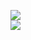 [![](https://img.shields.io/badge/Made%20With-Github%20Spray-lightgrey.svg?style=for-the-badge&logo=github)](https://github.com/Annihil/github-spray#25860)  
[![](https://i.imgur.com/2DrTn0Z.gif)](https://github.com/Annihil/github-spray)